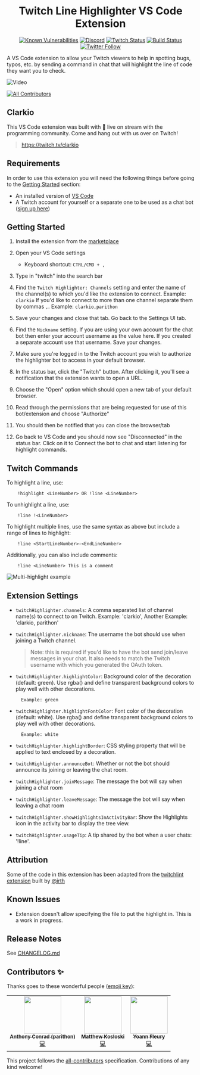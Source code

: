 <div align="center">
  
# Twitch Line Highlighter VS Code Extension

[![Known Vulnerabilities](https://snyk.io/test/github/clarkio/vscode-twitch-highlighter/badge.svg)](https://snyk.io/test/github/clarkio/vscode-twitch-highlighter)
[![Discord](https://img.shields.io/discord/421902136457035777)](https://discord.gg/xB95beJ)
[![Twitch Status](https://img.shields.io/twitch/status/clarkio)](https://twitch.tv/clarkio)
[![Build Status](https://clarkcode.visualstudio.com/vscode-line-highlighter-extension/_apis/build/status/Production%20Test%20%26%20Build%20-%20VS%20Code%20Line%20Highlighter%20Extension?branchName=master)](https://clarkcode.visualstudio.com/vscode-line-highlighter-extension/_build/latest?definitionId=23&branchName=master)
<br>
[![Twitter Follow](https://img.shields.io/twitter/follow/_clarkio?style=social)](https://twitter.com/intent/follow?screen_name=_clarkio)

</div>

A VS Code extension to allow your Twitch viewers to help in spotting bugs, typos, etc. by sending a command in chat that will highlight the line of code they want you to check.

![Video](./resources/intro-vid.gif)

<!-- ALL-CONTRIBUTORS-BADGE:START - Do not remove or modify this section -->

[![All Contributors](https://img.shields.io/badge/all_contributors-3-orange.svg?style=flat-square)](#contributors-)

<!-- ALL-CONTRIBUTORS-BADGE:END -->

## Clarkio

This VS Code extension was built with 💙 live on stream with the programming community. Come and hang out with us over on Twitch!

> https://twitch.tv/clarkio

## Requirements

In order to use this extension you will need the following things before going to the [Getting Started](#getting-started) section:

- An installed version of [VS Code](https://code.visualstudio.com/?WT.mc_id=academic-0000-brcl)
- A Twitch account for yourself or a separate one to be used as a chat bot ([sign up here](https://www.twitch.tv/signup))

## Getting Started

1. Install the extension from the [marketplace](https://marketplace.visualstudio.com/items?itemName=clarkio.twitch-highlighter&WT.mc_id=academic-0000-brcl)
2. Open your VS Code settings

   - Keyboard shortcut: `CTRL/CMD + ,`

3. Type in "twitch" into the search bar
4. Find the `Twitch Highlighter: Channels` setting and enter the name of the channel(s) to which you'd like the extension to connect. Example: `clarkio` If you'd like to connect to more than one channel separate them by commas `,`. Example: `clarkio,parithon`
5. Save your changes and close that tab. Go back to the Settings UI tab.
6. Find the `Nickname` setting. If you are using your own account for the chat bot then enter your account username as the value here. If you created a separate account use that username. Save your changes.
7. Make sure you're logged in to the Twitch account you wish to authorize the highlighter bot to access in your default browser.
8. In the status bar, click the "Twitch" button. After clicking it, you'll see a notification that the extension wants to open a URL.
9. Choose the "Open" option which should open a new tab of your default browser.
10. Read through the permissions that are being requested for use of this bot/extension and choose "Authorize"
11. You should then be notified that you can close the browser/tab
12. Go back to VS Code and you should now see "Disconnected" in the status bar. Click on it to Connect the bot to chat and start listening for highlight commands.

## Twitch Commands

To highlight a line, use:

        !highlight <LineNumber> OR !line <LineNumber>

To unhighlight a line, use:

        !line !<LineNumber>

To highlight multiple lines, use the same syntax as above but include a range of lines to highlight:

        !line <StartLineNumber>-<EndLineNumber>

Additionally, you can also include comments:

        !line <LineNumber> This is a comment

![Multi-highlight example](./resources/multi-highlight-example.jpg)

## Extension Settings

- `twitchHighlighter.channels`: A comma separated list of channel name(s) to connect to on Twitch. Example: 'clarkio', Another Example: 'clarkio, parithon'
- `twitchHighlighter.nickname`: The username the bot should use when joining a Twitch channel.

  > Note: this is required if you'd like to have the bot send join/leave messages in your chat. It also needs to match the Twitch username with which you generated the OAuth token.

- `twitchHighlighter.highlightColor`: Background color of the decoration (default: green). Use rgba() and define transparent background colors to play well with other decorations.

        Example: green

- `twitchHighlighter.highlightFontColor`: Font color of the decoration (default: white). Use rgba() and define transparent background colors to play well with other decorations.

        Example: white

* `twitchHighlighter.highlightBorder`: CSS styling property that will be applied to text enclosed by a decoration.
* `twitchHighlighter.announceBot`: Whether or not the bot should announce its joining or leaving the chat room.
* `twitchHighlighter.joinMessage`: The message the bot will say when joining a chat room
* `twitchHighlighter.leaveMessage`: The message the bot will say when leaving a chat room

* `twitchHighlighter.showHighlightsInActivityBar`: Show the Highlights icon in the activity bar to display the tree view.

* `twitchHighlighter.usageTip`: A tip shared by the bot when a user chats: '!line'.

## Attribution

Some of the code in this extension has been adapted from the [twitchlint extension](https://github.com/irth/twitchlint) built by [@irth](https://github.com/irth)

## Known Issues

- Extension doesn't allow specifying the file to put the highlight in. This is a work in progress.

## Release Notes

See [CHANGELOG.md](CHANGELOG.md)

## Contributors ✨

Thanks goes to these wonderful people ([emoji key](https://allcontributors.org/docs/en/emoji-key)):

<!-- ALL-CONTRIBUTORS-LIST:START - Do not remove or modify this section -->
<!-- prettier-ignore-start -->
<!-- markdownlint-disable -->
<table>
  <tr>
    <td align="center"><a href="https://github.com/parithon"><img src="https://avatars.githubusercontent.com/u/8602418?v=4?s=100" width="100px;" alt=""/><br /><sub><b>Anthony Conrad (parithon)</b></sub></a><br /><a href="https://github.com/clarkio/vscode-twitch-highlighter/commits?author=parithon" title="Code">💻</a></td>
    <td align="center"><a href="https://matthewkosloski.me/"><img src="https://avatars.githubusercontent.com/u/1219553?v=4?s=100" width="100px;" alt=""/><br /><sub><b>Matthew Kosloski</b></sub></a><br /><a href="https://github.com/clarkio/vscode-twitch-highlighter/commits?author=MatthewKosloski" title="Code">💻</a></td>
    <td align="center"><a href="http://blog.yoannfleury.dev"><img src="https://avatars.githubusercontent.com/u/3920615?v=4?s=100" width="100px;" alt=""/><br /><sub><b>Yoann Fleury</b></sub></a><br /><a href="https://github.com/clarkio/vscode-twitch-highlighter/commits?author=yoannfleurydev" title="Code">💻</a></td>
  </tr>
</table>

<!-- markdownlint-restore -->
<!-- prettier-ignore-end -->

<!-- ALL-CONTRIBUTORS-LIST:END -->

This project follows the [all-contributors](https://github.com/all-contributors/all-contributors) specification. Contributions of any kind welcome!
